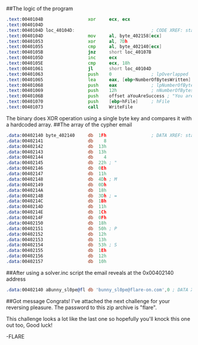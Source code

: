 ##The logic of the program

```asm
.text:0040104B                 xor     ecx, ecx
.text:0040104D
.text:0040104D loc_40104D:                             ; CODE XREF: start+61j
.text:0040104D                 mov     al, byte_402158[ecx]
.text:00401053                 xor     al, 7Dh
.text:00401055                 cmp     al, byte_402140[ecx]
.text:0040105B                 jnz     short loc_40107B
.text:0040105D                 inc     ecx
.text:0040105E                 cmp     ecx, 18h
.text:00401061                 jl      short loc_40104D
.text:00401063                 push    0               ; lpOverlapped
.text:00401065                 lea     eax, [ebp+NumberOfBytesWritten]
.text:00401068                 push    eax             ; lpNumberOfBytesWritten
.text:00401069                 push    12h             ; nNumberOfBytesToWrite
.text:0040106B                 push    offset aYouAreSuccess ; "You are success\r\n"
.text:00401070                 push    [ebp+hFile]     ; hFile
.text:00401073                 call    WriteFile
```

The binary does XOR operation using a single byte key and compares it with a hardcoded array.
##The array of the cypher email

```asm
.data:00402140 byte_402140     db  1Fh                 ; DATA XREF: start+55r
.data:00402141                 db    8
.data:00402142                 db  13h
.data:00402143                 db  13h
.data:00402144                 db    4
.data:00402145                 db  22h ; "
.data:00402146                 db  0Eh
.data:00402147                 db  11h
.data:00402148                 db  4Dh ; M
.data:00402149                 db  0Dh
.data:0040214A                 db  18h
.data:0040214B                 db  3Dh ; =
.data:0040214C                 db  1Bh
.data:0040214D                 db  11h
.data:0040214E                 db  1Ch
.data:0040214F                 db  0Fh
.data:00402150                 db  18h
.data:00402151                 db  50h ; P
.data:00402152                 db  12h
.data:00402153                 db  13h
.data:00402154                 db  53h ; S
.data:00402155                 db  1Eh
.data:00402156                 db  12h
.data:00402157                 db  10h
```
##After using a solver.inc script the email reveals at the 0x00402140 address

```asm
.data:00402140 aBunny_sl0pe@fl db 'bunny_sl0pe@flare-on.com',0 ; DATA XREF: start+55r
```
##Got message
Congrats! I've attached the next challenge for your reversing pleasure. The password to this zip archive is "flare".

This challenge looks a lot like the last one so hopefully you'll knock this one out too, Good luck!

-FLARE


